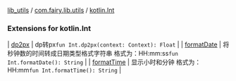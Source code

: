 [lib_utils](../../index.md) / [com.fairy.lib.utils](../index.md) / [kotlin.Int](./index.md)

### Extensions for kotlin.Int

| [dp2px](dp2px.md) | dp转px`fun Int.dp2px(context: Context): Float` |
| [formatDate](format-date.md) | 将秒钟数的时间转成日期类型格式字符串     格式为：HH:mm:ss`fun Int.formatDate(): String` |
| [formatTime](format-time.md) | 显示小时和分钟     格式为：HH:mm`fun Int.formatTime(): String` |

